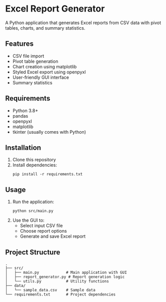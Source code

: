 # Excel Report Generator

A Python application that generates Excel reports from CSV data with pivot tables, charts, and summary statistics.

## Features

- CSV file import
- Pivot table generation
- Chart creation using matplotlib
- Styled Excel export using openpyxl
- User-friendly GUI interface
- Summary statistics

## Requirements

- Python 3.8+
- pandas
- openpyxl
- matplotlib
- tkinter (usually comes with Python)

## Installation

1. Clone this repository
2. Install dependencies:
   ```
   pip install -r requirements.txt
   ```

## Usage

1. Run the application:
   ```
   python src/main.py
   ```
2. Use the GUI to:
   - Select input CSV file
   - Choose report options
   - Generate and save Excel report

## Project Structure

```
.
├── src/
│   ├── main.py            # Main application with GUI
│   ├── report_generator.py # Report generation logic
│   └── utils.py           # Utility functions
├── data/
│   └── sample_data.csv    # Sample data
└── requirements.txt       # Project dependencies
```